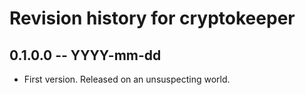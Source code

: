 # Revision history for cryptokeeper

## 0.1.0.0  -- YYYY-mm-dd

* First version. Released on an unsuspecting world.
